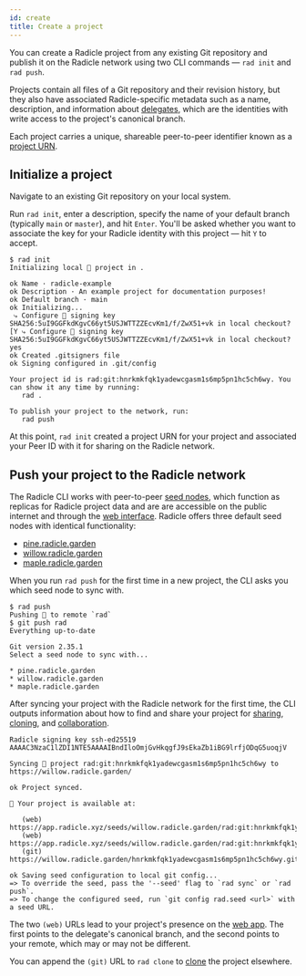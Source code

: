 ```yaml
---
id: create
title: Create a project
---
```


You can create a Radicle project from any existing Git repository and publish it on the Radicle network using two CLI commands — `rad init` and `rad push`.

Projects contain all files of a Git repository and their revision history, but they also have associated
Radicle-specific metadata such as a name, description, and information about
[delegates](understanding-radicle/glossary.md#delegate), which are the identities with write access to the project's
canonical branch.

Each project carries a unique, shareable peer-to-peer identifier known as a [project
URN](understanding-radicle/glossary.md#project-urn).

## Initialize a project

Navigate to an existing Git repository on your local system.

Run `rad init`, enter a description, specify the name of your default branch (typically `main` or `master`), and hit
`Enter`. You'll be asked whether you want to associate the key for your Radicle identity with this project — hit `Y` to
accept.

```
$ rad init
Initializing local 🌱 project in .

ok Name · radicle-example
ok Description · An example project for documentation purposes!
ok Default branch · main
ok Initializing...
 ⤷ Configure 🌱 signing key SHA256:5uI9GGFkdKgvC66yt5USJWTTZZEcvKm1/f/ZwX51+vk in local checkout? [Y ⤷ Configure 🌱 signing key SHA256:5uI9GGFkdKgvC66yt5USJWTTZZEcvKm1/f/ZwX51+vk in local checkout? yes
ok Created .gitsigners file
ok Signing configured in .git/config

Your project id is rad:git:hnrkmkfqk1yadewcgasm1s6mp5pn1hc5ch6wy. You can show it any time by running:
   rad .

To publish your project to the network, run:
   rad push
```

At this point, `rad init` created a project URN for your project and associated your Peer ID with it for sharing on the
Radicle network.

## Push your project to the Radicle network

The Radicle CLI works with peer-to-peer [seed nodes](understanding-radicle/glossary.md#seed), which function as replicas
for Radicle project data and are are accessible on the public internet and through the [web
interface](https://app.radicle.xyz). Radicle offers three default seed nodes with identical functionality:

- [pine.radicle.garden](https://app.radicle.xyz/seeds/pine.radicle.garden)
- [willow.radicle.garden](https://app.radicle.xyz/seeds/willow.radicle.garden)
- [maple.radicle.garden](https://app.radicle.xyz/seeds/maple.radicle.garden)

When you run `rad push` for the first time in a new project, the CLI asks you which seed node to sync with.

```
$ rad push
Pushing 🌱 to remote `rad`
$ git push rad
Everything up-to-date

Git version 2.35.1
Select a seed node to sync with...

* pine.radicle.garden
* willow.radicle.garden
* maple.radicle.garden
```

After syncing your project with the Radicle network for the first time, the CLI outputs information about how to find
and share your project for [sharing](view-share.md), [cloning](clone.md), and
[collaboration](using-radicle/collaboration.md).

```
Radicle signing key ssh-ed25519 AAAAC3NzaC1lZDI1NTE5AAAAIBndIloOmjGvHkqgfJ9sEkaZb1iBG9lrfjODqG5uoqjV

Syncing 🌱 project rad:git:hnrkmkfqk1yadewcgasm1s6mp5pn1hc5ch6wy to https://willow.radicle.garden/

ok Project synced.

🍃 Your project is available at:

   (web) https://app.radicle.xyz/seeds/willow.radicle.garden/rad:git:hnrkmkfqk1yadewcgasm1s6mp5pn1hc5ch6wy
   (web) https://app.radicle.xyz/seeds/willow.radicle.garden/rad:git:hnrkmkfqk1yadewcgasm1s6mp5pn1hc5ch6wy/remotes/hyyc74e14b4pddma6jko8385cnjdj154aorp71456gqb4o5uqwkwpk
   (git) https://willow.radicle.garden/hnrkmkfqk1yadewcgasm1s6mp5pn1hc5ch6wy.git

ok Saving seed configuration to local git config...
=> To override the seed, pass the '--seed' flag to `rad sync` or `rad push`.
=> To change the configured seed, run `git config rad.seed <url>` with a seed URL.
```

The two `(web)` URLs lead to your project's presence on the [web app](view-share.md). The first points to the delegate's
canonical branch, and the second points to your remote, which may or may not be different.

You can append the `(git)` URL to `rad clone` to [clone](clone.md) the project elsewhere.
